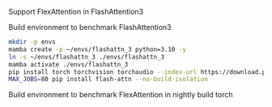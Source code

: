 Support FlexAttention in FlashAttention3

Build environment to benchmark FlashAttention3
```bash
mkdir -p envs
mamba create -p ~/envs/flashattn_3 python=3.10 -y
ln -s ~/envs/flashattn_3 ./envs/flashattn_3
mamba activate ./envs/flashattn_3
pip install torch torchvision torchaudio --index-url https://download.pytorch.org/whl/cu123
MAX_JOBS=80 pip install flash-attn --no-build-isolation
```

Build environment to benchmark FlexAttention in nightly build torch
```bash

```